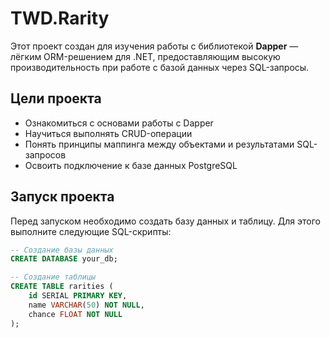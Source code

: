 # TWD.Rarity

Этот проект создан для изучения работы с библиотекой **Dapper** — лёгким ORM-решением для .NET, предоставляющим высокую производительность при работе с базой данных через SQL-запросы.

## Цели проекта

- Ознакомиться с основами работы с Dapper
- Научиться выполнять CRUD-операции
- Понять принципы маппинга между объектами и результатами SQL-запросов
- Освоить подключение к базе данных PostgreSQL

## Запуск проекта

Перед запуском необходимо создать базу данных и таблицу. Для этого выполните следующие SQL-скрипты:

```sql
-- Создание базы данных
CREATE DATABASE your_db;

-- Создание таблицы
CREATE TABLE rarities (
    id SERIAL PRIMARY KEY,
    name VARCHAR(50) NOT NULL,
    chance FLOAT NOT NULL
);

